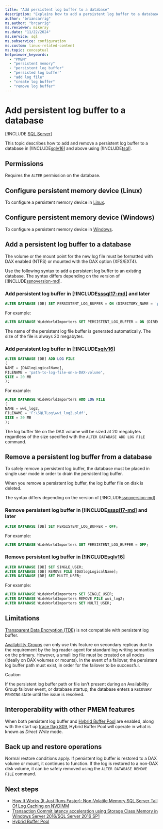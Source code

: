 ```yaml
---
title: "Add persistent log buffer to a database"
description: "Explains how to add a persistent log buffer to a database in SQL Server 2016 and later. Provides Transact SQL examples."
author: "briancarrig"
ms.author: "brcarrig"
ms.reviewer: mikeray
ms.date: "11/22/2024"
ms.service: sql
ms.subservice: configuration
ms.custom: linux-related-content
ms.topic: conceptual
helpviewer_keywords:
  - "PMEM"
  - "persistent memory"
  - "persistent log buffer"
  - "persisted log buffer"
  - "add log file"
  - "create log buffer"
  - "remove log buffer"
---
```


# Add persistent log buffer to a database

[!INCLUDE [SQL Server](../../includes/applies-to-version/sqlserver.md)]

This topic describes how to add and remove a persistent log buffer to a database in [!INCLUDE[sqlv16](../../includes/sssql16-md.md)] and above using [!INCLUDE[tsql](../../includes/tsql-md.md)].

## Permissions

Requires the `ALTER` permission on the database.

## Configure persistent memory device (Linux)

To configure a persistent memory device in [Linux](../../linux/sql-server-linux-configure-pmem.md).

## Configure persistent memory device (Windows)

To configure a persistent memory device in [Windows](../../database-engine/configure-windows/configure-persistent-memory.md).
  
## Add a persistent log buffer to a database

The volume or the mount point for the new log file must be formatted with DAX enabled (NTFS) or mounted with the DAX option (XFS/EXT4).

Use the following syntax to add a persistent log buffer to an existing database. The syntax differs depending on the version of [!INCLUDE[ssnoversion-md](../../includes/ssnoversion-md.md)].

### Add persistent log buffer in [!INCLUDE[sssql17-md](../../includes/sssql17-md.md)] and later

```sql
ALTER DATABASE [DB] SET PERSISTENT_LOG_BUFFER = ON (DIRECTORY_NAME = 'path-to-directory-on-a-DAX-volume');
```

For example:

```sql
ALTER DATABASE WideWorldImporters SET PERSISTENT_LOG_BUFFER = ON (DIRECTORY_NAME = 'F:\SQLTLog');
```

The name of the persistent log file buffer is generated automatically. The size of the file is always 20 megabytes.

### Add persistent log buffer in [!INCLUDE[sqlv16](../../includes/sssql16-md.md)]

```sql
ALTER DATABASE [DB] ADD LOG FILE
(
NAME = [DAXlogLogicalName],
FILENAME = 'path-to-log-file-on-a-DAX-volume',
SIZE = 20 MB
);
```

For example:

```sql
ALTER DATABASE WideWorldImporters ADD LOG FILE
(
NAME = wwi_log2, 
FILENAME = 'F:\SQLTLog\wwi_log2.pldf',
SIZE = 20 MB
);
```

The log buffer file on the DAX volume will be sized at 20 megabytes regardless of the size specified with the `ALTER DATABASE ADD LOG FILE` command.

## Remove a persistent log buffer from a database

To safely remove a persistent log buffer, the database must be placed in single user mode in order to drain the persistent log buffer.

When you remove a persistent log buffer, the log buffer file on disk is deleted.

The syntax differs depending on the version of [!INCLUDE[ssnoversion-md](../../includes/ssnoversion-md.md)].

### Remove persistent log buffer in [!INCLUDE[sssql17-md](../../includes/sssql17-md.md)] and later

```sql
ALTER DATABASE [DB] SET PERSISTENT_LOG_BUFFER = OFF;
```

For example:

```sql
ALTER DATABASE WideWorldImporters SET PERSISTENT_LOG_BUFFER = OFF;
```

### Remove persistent log buffer in [!INCLUDE[sqlv16](../../includes/sssql16-md.md)]

```sql
ALTER DATABASE [DB] SET SINGLE_USER;
ALTER DATABASE [DB] REMOVE FILE [DAXlogLogicalName];
ALTER DATABASE [DB] SET MULTI_USER;
```

For example:

```sql
ALTER DATABASE WideWorldImporters SET SINGLE_USER;
ALTER DATABASE WideWorldImporters REMOVE FILE wwi_log2;
ALTER DATABASE WideWorldImporters SET MULTI_USER;
```

## Limitations

[Transparent Data Encryption (TDE)](../security/encryption/transparent-data-encryption.md) is not compatible with persistent log buffer.

[Availability Groups](../../t-sql/statements/create-availability-group-transact-sql.md) can only use this feature on secondary replicas due to the requirement by the log reader agent for standard log writing semantics on the primary. However, a small log file must be created on all nodes (ideally on DAX volumes or mounts). In the event of a failover, the persistent log buffer path must exist, in order for the failover to be successful.

> [!CAUTION]
> If the persistent log buffer path or file isn't present during an Availability Group failover event, or database startup, the database enters a `RECOVERY PENDING` state until the issue is resolved.

## Interoperability with other PMEM features

When both persistent log buffer and [Hybrid Buffer Pool](../../database-engine/configure-windows/hybrid-buffer-pool.md) are enabled, along with the start up [trace flag 809](../../t-sql/database-console-commands/dbcc-traceon-trace-flags-transact-sql.md), Hybrid Buffer Pool will operate in what is known as _Direct Write_ mode.

## Back up and restore operations

Normal restore conditions apply. If persistent log buffer is restored to a DAX volume or mount, it continues to function. If the log is restored to a non-DAX disk volume, it can be safely removed using the `ALTER DATABASE REMOVE FILE` command.

## Next steps

- [How It Works (It Just Runs Faster): Non-Volatile Memory SQL Server Tail Of Log Caching on NVDIMM](https://techcommunity.microsoft.com/t5/sql-server-blog/how-it-works-it-just-runs-faster-non-volatile-memory-sql-server/ba-p/3209699)
- [Transaction Commit latency acceleration using Storage Class Memory in Windows Server 2016/SQL Server 2016 SP1](https://techcommunity.microsoft.com/t5/sql-server-blog/transaction-commit-latency-acceleration-using-storage-class/ba-p/384995)
- [Hybrid Buffer Pool](../../database-engine/configure-windows/hybrid-buffer-pool.md)
